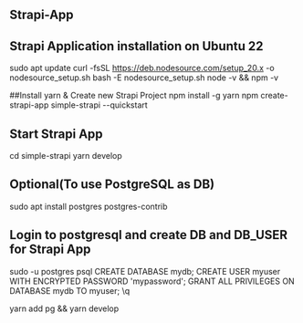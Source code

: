 ## Strapi-App ##

## Strapi Application installation on Ubuntu 22

sudo apt update
curl -fsSL https://deb.nodesource.com/setup_20.x -o nodesource_setup.sh
bash -E nodesource_setup.sh
node -v && npm -v

##Install yarn & Create new Strapi Project
npm install -g yarn
npm create-strapi-app simple-strapi --quickstart

## Start Strapi App
cd simple-strapi
yarn develop

## Optional(To use PostgreSQL as  DB)
sudo apt install postgres postgres-contrib

## Login to postgresql and create DB and DB_USER for Strapi App
sudo -u postgres psql
CREATE DATABASE mydb;
CREATE USER myuser WITH ENCRYPTED PASSWORD 'mypassword';
GRANT ALL PRIVILEGES ON DATABASE mydb TO myuser;
\q

yarn add pg && yarn develop

